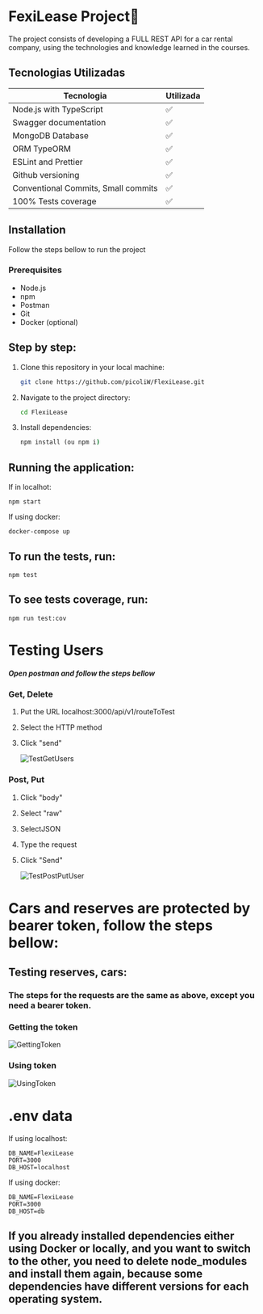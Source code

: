 # FexiLease Project🚗

The project consists of developing a FULL REST API for a car rental company, using the technologies and knowledge learned in the courses.

## Tecnologias Utilizadas

| Tecnologia                              | Utilizada           |
|-----------------------------------------|---------------------|
| Node.js with TypeScript                 | ✅                  |
| Swagger documentation                   | ✅                  |
| MongoDB Database                        | ✅                  |
| ORM TypeORM                             | ✅                  |
| ESLint and Prettier                     | ✅                  |
| Github versioning                       | ✅                  |
| Conventional Commits, Small commits     | ✅                  |
| 100% Tests coverage                     | ✅                  |


## Installation

Follow the steps bellow to run the project

### Prerequisites

- Node.js 
- npm 
- Postman
- Git
- Docker (optional)

## Step by step:

1. Clone this repository in your local machine:
   ```bash
   git clone https://github.com/picoliW/FlexiLease.git
   ```
2. Navigate to the project directory:
   ```cmd
   cd FlexiLease
   ```
3. Install dependencies:
   ```cmd
   npm install (ou npm i)
   ```

## Running the application:
If in localhot:

    npm start
    
If using docker:

    docker-compose up

## To run the tests, run:

    npm test

## To see tests coverage, run:

    npm run test:cov
    
# Testing Users

##### Open postman and follow the steps bellow

### Get, Delete 

1. Put the URL localhost:3000/api/v1/routeToTest
2. Select the HTTP method
3. Click "send"

   ![TestGetUsers](https://imgur.com/kfktxdy.png)

### Post, Put 

1. Click "body"
2. Select "raw"
2. SelectJSON
3. Type the request
4. Click "Send"

   ![TestPostPutUser](https://imgur.com/AcNEjwO.png)
   
# Cars and reserves are protected by bearer token, follow the steps bellow:

## Testing reserves, cars:

### The steps for the requests are the same as above, except you need a bearer token.

### Getting the token

   ![GettingToken](https://imgur.com/tLQpCMg.png)

### Using token

   ![UsingToken](https://imgur.com/8zzvqID.png)
   
# .env data
If using localhost:

    DB_NAME=FlexiLease
    PORT=3000
    DB_HOST=localhost
    
If using docker:
    
    DB_NAME=FlexiLease
    PORT=3000
    DB_HOST=db

## If you already installed dependencies either using Docker or locally, and you want to switch to the other, you need to delete node_modules and install them again, because some dependencies have different versions for each operating system.